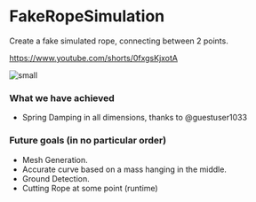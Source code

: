 # FakeRopeSimulation
 Create a fake simulated rope, connecting between 2 points.
 
https://www.youtube.com/shorts/0fxgsKjxotA

![small](https://github.com/Ali10555/FakeRopeSimulation/assets/96617579/5c9ea09e-c418-4bba-a00f-cb7c04aec141)


<h3>What we have achieved</h3>
<ul>
<li>Spring Damping in all dimensions, thanks to @guestuser1033 </li>
</ul>

<h3>Future goals (in no particular order)</h3>
<ul>
<li>Mesh Generation.</li>
<li>Accurate curve based on a mass hanging in the middle.</li>
<li>Ground Detection.</li>
<li>Cutting Rope at some point (runtime)</li>
</ul>
